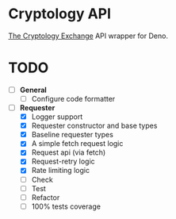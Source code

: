 # Cryptology API

[The Cryptology Exchange](https://cryptology.com) API wrapper for Deno.

# TODO

- [ ] **General**
  - [ ] Configure code formatter

- [ ] **Requester**
  - [x] Logger support
  - [x] Requester constructor and base types
  - [x] Baseline requester types
  - [x] A simple fetch request logic
  - [x] Request api (via fetch)
  - [x] Request-retry logic
  - [x] Rate limiting logic
  - [ ] Check
  - [ ] Test
  - [ ] Refactor
  - [ ] 100% tests coverage
